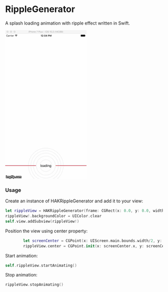 # RippleGenerator
A splash loading animation with ripple effect written in Swift.

![alt tag](https://github.com/ihak/RippleGenerator/blob/master/RippleGenerator/demo.gif)

### Usage
Create an instance of HAKRippleGenerator and add it to your view:
```swift
let rippleView = HAKRippleGenerator(frame: CGRect(x: 0.0, y: 0.0, width: UIScreen.main.bounds.width, height: 180), duration: 0.4)
rippleView!.backgroundColor = UIColor.clear
self.view.addSubview(rippleView!)
```
Position the view using center property:
```swift
        let screenCenter = CGPoint(x: UIScreen.main.bounds.width/2, y: UIScreen.main.bounds.height/2)
        rippleView.center = CGPoint.init(x: screenCenter.x, y: screenCenter.y/0.55)
```

Start animation:
```swift
self.rippleView.startAnimating()
```
Stop animation:
```swift
rippleView.stopAnimating()
```
